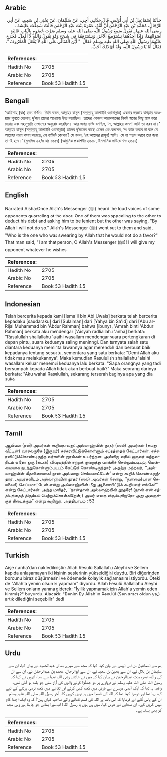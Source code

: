 ## Arabic


<div dir="rtl" lang="ar" style={{fontSize:'larger',backgroundColor:'#f8f9fa',padding:20}}>
حَدَّثَنَا إِسْمَاعِيلُ بْنُ أَبِي أُوَيْسٍ، قَالَ حَدَّثَنِي أَخِي، عَنْ سُلَيْمَانَ، عَنْ يَحْيَى بْنِ سَعِيدٍ، عَنْ أَبِي الرِّجَالِ، مُحَمَّدِ بْنِ عَبْدِ الرَّحْمَنِ أَنَّ أُمَّهُ، عَمْرَةَ بِنْتَ عَبْدِ الرَّحْمَنِ قَالَتْ سَمِعْتُ عَائِشَةَ ـ رضى الله عنها ـ تَقُولُ سَمِعَ رَسُولُ اللَّهِ صلى الله عليه وسلم صَوْتَ خُصُومٍ بِالْبَابِ عَالِيَةٍ أَصْوَاتُهُمَا، وَإِذَا أَحَدُهُمَا يَسْتَوْضِعُ الآخَرَ، وَيَسْتَرْفِقُهُ فِي شَىْءٍ وَهْوَ يَقُولُ وَاللَّهِ لاَ أَفْعَلُ‏.‏ فَخَرَجَ عَلَيْهِمَا رَسُولُ اللَّهِ صلى الله عليه وسلم فَقَالَ ‏ "‏ أَيْنَ الْمُتَأَلِّي عَلَى اللَّهِ لاَ يَفْعَلُ الْمَعْرُوفَ ‏"‏‏.‏ فَقَالَ أَنَا يَا رَسُولَ اللَّهِ، وَلَهُ أَىُّ ذَلِكَ أَحَبَّ‏.‏
</div>
<div style={{backgroundColor:'#f8f9fa',padding:20, marginBottom: 10}}><table> <thead> <tr> <th>References:</th> <th></th> </tr> </thead> <tbody><tr><td>Hadith No</td><td>2705</td></tr><tr><td>Arabic No</td><td>2705</td></tr><tr><td>Reference</td><td>Book 53 Hadith 15</td></tr></tbody></table></div>

## Bengali


<div dir="ltr" lang="bn" style={{fontSize:'larger',backgroundColor:'#f8f9fa',padding:20}}>
‘আয়িশাহ (রাঃ) হতে বর্ণিত। তিনি বলেন, আল্লাহর রাসূল (সাল্লাল্লাহু আলাইহি ওয়াসাল্লাম) একবার দরজায় ঝগড়ার আওয়াজ শুনতে পেলেন; দু’জন তাদের আওয়াজ উচ্চ করেছিল। তাদের একজন আরেকজনের নিকট ঋণের কিছু মাফ করে দেয়ার এবং সহানুভূতি দেখানোর অনুরোধ করেছিল। আর অপর ব্যক্তি বলছিল, ‘না, আল্লাহর কসম! আমি তা করব না।’ আল্লাহর রাসূল (সাল্লাল্লাহু আলাইহি ওয়াসাল্লাম) তাদের দু’জনের কাছে এলেন এবং বললেন, সৎ কাজ করবে না বলে যে আল্লাহর নামে কসম করেছে, সে ব্যক্তিটি কোথায়? সে বলল, ‘হে আল্লাহর রাসূল! আমি। সে যা পছন্দ করবে তার জন্য তা-ই হবে।’ (মুসলিম ২২/৪ হাঃ ১৫৫৭) (আধুনিক প্রকাশনীঃ ২৫০৮, ইসলামিক ফাউন্ডেশনঃ ২৫২১)
</div>
<div style={{backgroundColor:'#f8f9fa',padding:20, marginBottom: 10}}><table> <thead> <tr> <th>References:</th> <th></th> </tr> </thead> <tbody><tr><td>Hadith No</td><td>2705</td></tr><tr><td>Arabic No</td><td>2705</td></tr><tr><td>Reference</td><td>Book 53 Hadith 15</td></tr></tbody></table></div>

## English


<div dir="ltr" lang="en" style={{fontSize:'larger',backgroundColor:'#f8f9fa',padding:20}}>
Narrated Aisha:Once Allah's Messenger (ﷺ) heard the loud voices of some opponents quarreling at the door. One of them was appealing to the other to deduct his debt and asking him to be lenient but the other was saying, "By Allah I will not do so." Allah's Messenger (ﷺ) went out to them and said, "Who is the one who was swearing by Allah that he would not do a favor?" That man said, "I am that person, O Allah's Messenger (ﷺ)! I will give my opponent whatever he wishes
</div>
<div style={{backgroundColor:'#f8f9fa',padding:20, marginBottom: 10}}><table> <thead> <tr> <th>References:</th> <th></th> </tr> </thead> <tbody><tr><td>Hadith No</td><td>2705</td></tr><tr><td>Arabic No</td><td>2705</td></tr><tr><td>Reference</td><td>Book 53 Hadith 15</td></tr></tbody></table></div>

## Indonesian


<div dir="ltr" lang="id" style={{fontSize:'larger',backgroundColor:'#f8f9fa',padding:20}}>
Telah bercerita kepada kami [Isma'il bin Abi Uwais] berkata telah bercerita kepadaku [saudaraku] dari [Sulaiman] dari [Yahya bin Sa'id] dari [Abu ar-Rijal Muhammad bin 'Abdur Rahman] bahwa [ibunya, 'Amrah binti 'Abdur Rahman] berkata aku mendengar ['Aisyah radliallahu 'anha] berkata: "Rasulullah shallallahu 'alaihi wasallam mendengar suara pertengkaran di depan pintu, suara keduanya saling meninngi. Dan ternyata salah satu diantara keduanya meminta lawannya agar merendah dan berbuat baik kepadanya tentang sesuatu, sementara yang satu berkata: "Demi Allah aku tidak mau melakukannya". Maka kemudian Rasulullah shallallahu 'alaihi wasallam keluar menemui keduanya lalu berkata: "Siapa orangnya yang tadi bersumpah kepada Allah tidak akan berbuat baik?" Maka seorang darinya berkata: "Aku wahai Rasulullah, sekarang terserah baginya apa yang dia suka
</div>
<div style={{backgroundColor:'#f8f9fa',padding:20, marginBottom: 10}}><table> <thead> <tr> <th>References:</th> <th></th> </tr> </thead> <tbody><tr><td>Hadith No</td><td>2705</td></tr><tr><td>Arabic No</td><td>2705</td></tr><tr><td>Reference</td><td>Book 53 Hadith 15</td></tr></tbody></table></div>

## Tamil


<div dir="ltr" lang="ta" style={{fontSize:'larger',backgroundColor:'#f8f9fa',padding:20}}>
ஆயிஷா (ரலி) அவர்கள் கூறியதாவது: அல்லாஹ்வின் தூதர் (ஸல்) அவர்கள் (தமது வீட்டின்) வாசலருகே (இருவர்) சச்சரவிட்டுக்கொள்ளும் சப்தத்தைக் கேட்டார்கள். சச்சரவிட்டுக்கொண்டிருந்த வர்களின் குரல்கள் உயர்ந்தன. அவ்விரு வரில் ஒருவர் மற்றவரிடம் ஏதோ ஒரு (கடன்) விஷயத்தில் சற்றுக் குறைத்து வாங்கிச் செல்லும்படியும், மென்மையாக நடந்துகொள்ளும்படியும் கேட்டுக் கொண்டிருந்தார். அதற்கு மற்றவர், ‘‘அல்லாஹ்வின் மீதாணையாக! நான் அவ்வாறு செய்யமாட்டேன்” என்று கூறிக் கொண்டிருந்தார். அவர்களிடம் அல்லாஹ்வின் தூதர் (ஸல்) அவர்கள் சென்று, ‘‘நன்மை(யான செயலைச்) செய்யமாட்டேன் என்று அல்லாஹ்வின் மீது ஆணையிட்டுக் கூறியவர் எங்கே?” என்று கேட்டார்கள். அந்த மனிதர், ‘‘நான்தான் அல்லாஹ்வின் தூதரே! (நான் என் சத்தியத்தைத் திரும்பப் பெற்றுக்கொள்கிறேன்;) அவர் எதை விரும்புகிறாரோ அது அவருக்குக் கிடைக்கும்” என்று கூறினார். அத்தியாயம் : 53
</div>
<div style={{backgroundColor:'#f8f9fa',padding:20, marginBottom: 10}}><table> <thead> <tr> <th>References:</th> <th></th> </tr> </thead> <tbody><tr><td>Hadith No</td><td>2705</td></tr><tr><td>Arabic No</td><td>2705</td></tr><tr><td>Reference</td><td>Book 53 Hadith 15</td></tr></tbody></table></div>

## Turkish


<div dir="ltr" lang="tr" style={{fontSize:'larger',backgroundColor:'#f8f9fa',padding:20}}>
Aişe r.anha'dan nakledilmiştir: Allah Resulü Sallallahu Aleyhi ve Sellem kapıda anlaşamayan iki kişinin seslerinin yükseldiğini duydu. Biri diğerinden borcunu biraz düşürmesini ve ödemede kolaylık sağlamasını istiyordu. Öteki de "Allah'a yemin olsun ki yapmam" diyordu. Allah Resulü Sallallahu Aleyhi ve Sellem onların yanına giderek: "İyilik yapmamak için Allah'a yemin eden kimmiş?" buyurdu. Alacaklı: "Benim Ey Allah'ın Resulül (Sen aracı oldun ya,) artık dilediğini seçebilir" dedi
</div>
<div style={{backgroundColor:'#f8f9fa',padding:20, marginBottom: 10}}><table> <thead> <tr> <th>References:</th> <th></th> </tr> </thead> <tbody><tr><td>Hadith No</td><td>2705</td></tr><tr><td>Arabic No</td><td>2705</td></tr><tr><td>Reference</td><td>Book 53 Hadith 15</td></tr></tbody></table></div>

## Urdu


<div dir="rtl" lang="ur" style={{fontSize:'larger',backgroundColor:'#f8f9fa',padding:20}}>
ہم سے اسماعیل بن ابی اویس نے بیان کیا، کہا کہ مجھ سے میرے بھائی عبدالحمید نے بیان کیا، ان سے سلیمان بن ہلال نے، ان سے یحییٰ بن سعید نے، ان سے ابوالرجال، محمد بن عبدالرحمٰن نے، ان سے ان کی والدہ عمرہ بنت عبدالرحمٰن نے بیان کیا کہ میں نے عائشہ رضی اللہ عنہا سے سنا، انہوں نے کہا کہ رسول اللہ صلی اللہ علیہ وسلم نے دروازے پر دو جھگڑا کرنے والوں کی آواز سنی جو بلند ہو گئی تھی۔ واقعہ یہ تھا کہ ایک آدمی دوسرے سے قرض میں کچھ کمی کرنے اور تقاضے میں کچھ نرمی برتنے کے لیے کہہ رہا تھا اور دوسرا کہتا تھا کہ اللہ کی قسم! میں یہ نہیں کروں گا۔ آخر رسول اللہ صلی اللہ علیہ وسلم ان کے پاس گئے اور فرمایا کہ اس بات پر اللہ کی قسم کھانے والے صاحب کہاں ہیں؟ کہ وہ ایک اچھا کام نہیں کریں گے۔ ان صحابی نے عرض کیا، میں ہی ہوں یا رسول اللہ! اب میرا بھائی جو چاہتا ہے وہی مجھ کو بھی پسند ہے۔
</div>
<div style={{backgroundColor:'#f8f9fa',padding:20, marginBottom: 10}}><table> <thead> <tr> <th>References:</th> <th></th> </tr> </thead> <tbody><tr><td>Hadith No</td><td>2705</td></tr><tr><td>Arabic No</td><td>2705</td></tr><tr><td>Reference</td><td>Book 53 Hadith 15</td></tr></tbody></table></div>